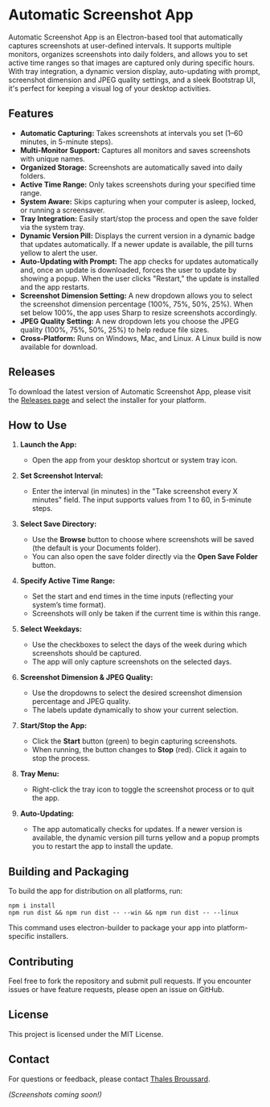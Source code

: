 # Automatic Screenshot App

Automatic Screenshot App is an Electron-based tool that automatically captures screenshots at user-defined intervals. It supports multiple monitors, organizes screenshots into daily folders, and allows you to set active time ranges so that images are captured only during specific hours. With tray integration, a dynamic version display, auto-updating with prompt, screenshot dimension and JPEG quality settings, and a sleek Bootstrap UI, it's perfect for keeping a visual log of your desktop activities.

## Features

- **Automatic Capturing:** Takes screenshots at intervals you set (1–60 minutes, in 5-minute steps).
- **Multi-Monitor Support:** Captures all monitors and saves screenshots with unique names.
- **Organized Storage:** Screenshots are automatically saved into daily folders.
- **Active Time Range:** Only takes screenshots during your specified time range.
- **System Aware:** Skips capturing when your computer is asleep, locked, or running a screensaver.
- **Tray Integration:** Easily start/stop the process and open the save folder via the system tray.
- **Dynamic Version Pill:** Displays the current version in a dynamic badge that updates automatically. If a newer update is available, the pill turns yellow to alert the user.
- **Auto-Updating with Prompt:** The app checks for updates automatically and, once an update is downloaded, forces the user to update by showing a popup. When the user clicks "Restart," the update is installed and the app restarts.
- **Screenshot Dimension Setting:** A new dropdown allows you to select the screenshot dimension percentage (100%, 75%, 50%, 25%). When set below 100%, the app uses Sharp to resize screenshots accordingly.
- **JPEG Quality Setting:** A new dropdown lets you choose the JPEG quality (100%, 75%, 50%, 25%) to help reduce file sizes.
- **Cross-Platform:** Runs on Windows, Mac, and Linux. A Linux build is now available for download.

## Releases

To download the latest version of Automatic Screenshot App, please visit the [Releases page](https://github.com/thalesbros/Automatic-Screenshot-App/releases) and select the installer for your platform.

## How to Use

1. **Launch the App:**
   - Open the app from your desktop shortcut or system tray icon.

2. **Set Screenshot Interval:**
   - Enter the interval (in minutes) in the "Take screenshot every X minutes" field. The input supports values from 1 to 60, in 5-minute steps.

3. **Select Save Directory:**
   - Use the **Browse** button to choose where screenshots will be saved (the default is your Documents folder).
   - You can also open the save folder directly via the **Open Save Folder** button.

4. **Specify Active Time Range:**
   - Set the start and end times in the time inputs (reflecting your system’s time format).
   - Screenshots will only be taken if the current time is within this range.

5. **Select Weekdays:**
   - Use the checkboxes to select the days of the week during which screenshots should be captured.
   - The app will only capture screenshots on the selected days.

6. **Screenshot Dimension & JPEG Quality:**
   - Use the dropdowns to select the desired screenshot dimension percentage and JPEG quality.
   - The labels update dynamically to show your current selection.

7. **Start/Stop the App:**
   - Click the **Start** button (green) to begin capturing screenshots.
   - When running, the button changes to **Stop** (red). Click it again to stop the process.

8. **Tray Menu:**
   - Right-click the tray icon to toggle the screenshot process or to quit the app.

9. **Auto-Updating:**
   - The app automatically checks for updates. If a newer version is available, the dynamic version pill turns yellow and a popup prompts you to restart the app to install the update.

## Building and Packaging

To build the app for distribution on all platforms, run:
```
npm i install
npm run dist && npm run dist -- --win && npm run dist -- --linux
```

This command uses electron-builder to package your app into platform-specific installers.

## Contributing

Feel free to fork the repository and submit pull requests. If you encounter issues or have feature requests, please open an issue on GitHub.

## License

This project is licensed under the MIT License.

## Contact

For questions or feedback, please contact [Thales Broussard](https://www.thalesbroussard.com/).

*(Screenshots coming soon!)*
